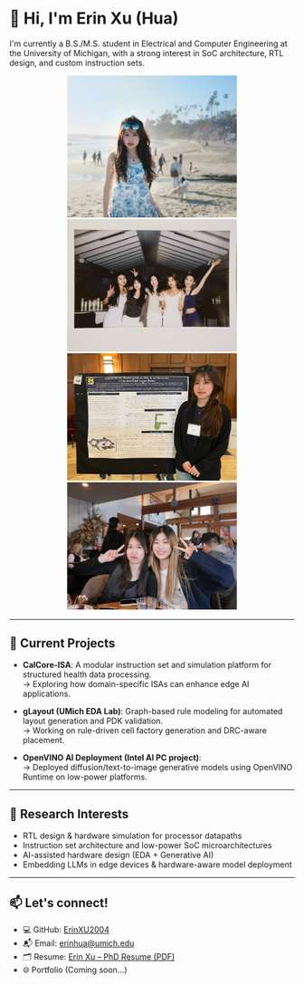 # 👋 Hi, I'm Erin Xu (Hua)

I'm currently a B.S./M.S. student in Electrical and Computer Engineering at the University of Michigan, with a strong interest in SoC architecture, RTL design, and custom instruction sets.

<p align="center">
  <img src="docs/SD1.jpg" width="300"/> 
  <img src="docs/SD2.jpg" width="300"/>
  <br>
  <img src="docs/UROP.jpg" width="300"/>
  <img src="docs/FineDining.jpg" width="300"/>
</p>


---

## 🔧 Current Projects

- **CalCore-ISA**: A modular instruction set and simulation platform for structured health data processing.  
  → Exploring how domain-specific ISAs can enhance edge AI applications.

- **gLayout (UMich EDA Lab)**: Graph-based rule modeling for automated layout generation and PDK validation.  
  → Working on rule-driven cell factory generation and DRC-aware placement.

- **OpenVINO AI Deployment (Intel AI PC project)**:  
  → Deployed diffusion/text-to-image generative models using OpenVINO Runtime on low-power platforms.

---

## 🧠 Research Interests

- RTL design & hardware simulation for processor datapaths  
- Instruction set architecture and low-power SoC microarchitectures  
- AI-assisted hardware design (EDA + Generative AI)  
- Embedding LLMs in edge devices & hardware-aware model deployment

---

## 📫 Let's connect!

- 💻 GitHub: [ErinXU2004](https://github.com/ErinXU2004)  
- 📬 Email: erinhua@umich.edu  
- 🗂 Resume: [Erin Xu – PhD Resume (PDF)](link-to-your-resume.pdf)  
- 🌐 Portfolio (Coming soon...)


